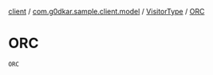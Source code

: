 [client](../../index.md) / [com.g0dkar.sample.client.model](../index.md) / [VisitorType](index.md) / [ORC](./-o-r-c.md)

# ORC

`ORC`